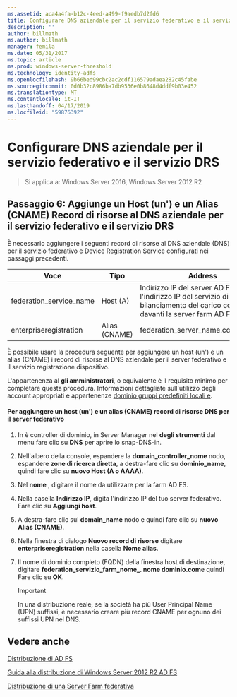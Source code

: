 ```yaml
---
ms.assetid: aca4a4fa-b12c-4eed-a499-f9aedb7d2fd6
title: Configurare DNS aziendale per il servizio federativo e il servizio DRS
description: ''
author: billmath
ms.author: billmath
manager: femila
ms.date: 05/31/2017
ms.topic: article
ms.prod: windows-server-threshold
ms.technology: identity-adfs
ms.openlocfilehash: 9b66bed99cbc2ac2cdf116579adaea282c45fabe
ms.sourcegitcommit: 0d0b32c8986ba7db9536e0b8648d4ddf9b03e452
ms.translationtype: MT
ms.contentlocale: it-IT
ms.lasthandoff: 04/17/2019
ms.locfileid: "59876392"
---
```

# <a name="configure-corporate-dns-for-the-federation-service-and-drs"></a>Configurare DNS aziendale per il servizio federativo e il servizio DRS

>Si applica a: Windows Server 2016, Windows Server 2012 R2
  
## <a name="step-6-add-a-host-a-and-alias-cname-resource-record-to-corporate-dns-for-the-federation-service-and-drs"></a>Passaggio 6: Aggiunge un Host \(un'\) e un Alias \(CNAME\) Record di risorse al DNS aziendale per il servizio federativo e il servizio DRS  
È necessario aggiungere i seguenti record di risorse al DNS aziendale \(DNS\) per il servizio federativo e Device Registration Service configurati nei passaggi precedenti.  
  
|Voce|Tipo|Address|  
|---------|--------|-----------|  
|federation\_service\_name|Host \(A\)|Indirizzo IP del server AD FS o l'indirizzo IP del servizio di bilanciamento del carico configurato davanti la server farm AD FS|  
|enterpriseregistration|Alias \(CNAME\)|federation\_server\_name.contoso.com|  
  
È possibile usare la procedura seguente per aggiungere un host \(un'\) e un alias \(CNAME\) i record di risorse al DNS aziendale per il server federativo e il servizio registrazione dispositivo.  
  
L'appartenenza al **gli amministratori**, o equivalente è il requisito minimo per completare questa procedura.  Informazioni dettagliate sull'utilizzo degli account appropriati e appartenenze [dominio gruppi predefiniti locali e](https://go.microsoft.com/fwlink/?LinkId=83477).   
  
#### <a name="to-add-a-host-a-and-alias-cname-resource-records-to-dns-for-your-federation-server"></a>Per aggiungere un host \(un'\) e un alias \(CNAME\) record di risorse DNS per il server federativo  
  
1.  In è controller di dominio, in Server Manager nel **degli strumenti** dal menu fare clic su **DNS** per aprire lo snap-DNS\-in.  
  
2.  Nell'albero della console, espandere la **domain\_controller\_nome** nodo, espandere **zone di ricerca diretta**, a destra\-fare clic su **dominio\_name**, quindi fare clic su **nuovo Host \(A o AAAA\)**.  
  
3.  Nel **nome** , digitare il nome da utilizzare per la farm AD FS.  
  
4.  Nella casella **Indirizzo IP**, digita l'indirizzo IP del tuo server federativo. Fare clic su **Aggiungi host**.  
  
5.  A destra\-fare clic sul **domain\_name** nodo e quindi fare clic su **nuovo Alias \(CNAME\)**.  
  
6.  Nella finestra di dialogo **Nuovo record di risorse** digitare **enterpriseregistration** nella casella **Nome alias**.  
  
7.  Il nome di dominio completo \(FQDN\) della finestra host di destinazione, digitare **federation\_servizio\_farm\_nome\_. nome dominio.com**e quindi Fare clic su **OK**.  
  
    > [!IMPORTANT]  
    > In una distribuzione reale, se la società ha più User Principal Name \(UPN\) suffissi, è necessario creare più record CNAME per ognuno dei suffissi UPN nel DNS.  
  
## <a name="see-also"></a>Vedere anche 

[Distribuzione di AD FS](../../ad-fs/AD-FS-Deployment.md)  

[Guida alla distribuzione di Windows Server 2012 R2 AD FS](../../ad-fs/deployment/Windows-Server-2012-R2-AD-FS-Deployment-Guide.md)  
 
[Distribuzione di una Server Farm federativa](../../ad-fs/deployment/Deploying-a-Federation-Server-Farm.md)  
  

